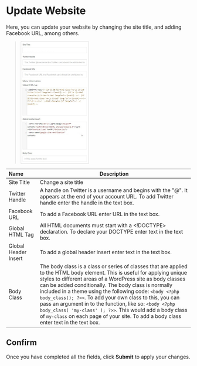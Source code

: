 # Update Website

Here, you can update your website by changing the site title, and adding Facebook URL, among others.

><img src="../../../images/websites-update3.jpg" alt="websites-update3" style="width: 40%; display: block"></a>


**Name** | **Description** 
:--- | ---
Site Title | Change a site title
Twitter Handle | A handle on Twitter is a username and begins with the "@". It appears at the end of your account URL. To add Twitter handle enter the handle in the text box.
Facebook URL | To add a Facebook URL enter URL in the text box.
Global HTML Tag | All HTML documents must start with a <!DOCTYPE> declaration. To declare your DOCTYPE enter text in the text box.
Global Header Insert | To add a global header insert enter text in the text box.
Body Class | The body class is a class or series of classes that are applied to the HTML body element. This is useful for applying unique styles to different areas of a WordPress site as body classes can be added conditionally. The body class is normally included in a theme using the following code: ```<body <?php body_class(); ?>>```. To add your own class to this, you can pass an argument in to the function, like so: ```<body <?php body_class( 'my-class' ); ?>>```. This would add a body class of ```my-class``` on each page of your site. To add a body class enter text in the text box.

## Confirm

Once you have completed all the fields, click **Submit** to apply your changes.